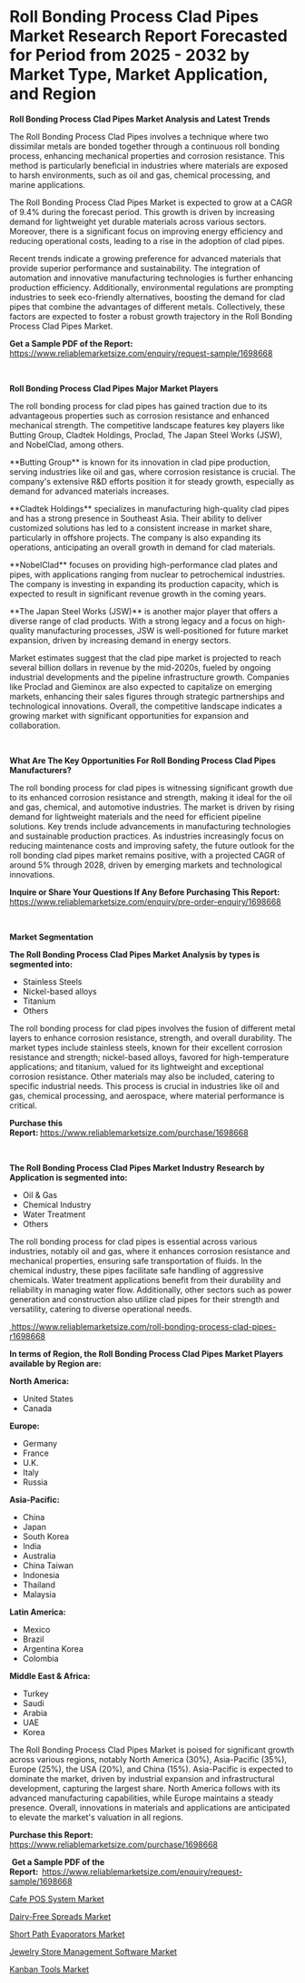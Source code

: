 <p><h1>Roll Bonding Process Clad Pipes Market Research Report Forecasted for Period from 2025 -  2032 by Market Type, Market Application, and Region</h1></p><p><strong>Roll Bonding Process Clad Pipes Market Analysis and Latest Trends</strong></p>
<p><p>The Roll Bonding Process Clad Pipes involves a technique where two dissimilar metals are bonded together through a continuous roll bonding process, enhancing mechanical properties and corrosion resistance. This method is particularly beneficial in industries where materials are exposed to harsh environments, such as oil and gas, chemical processing, and marine applications. </p><p>The Roll Bonding Process Clad Pipes Market is expected to grow at a CAGR of 9.4% during the forecast period. This growth is driven by increasing demand for lightweight yet durable materials across various sectors. Moreover, there is a significant focus on improving energy efficiency and reducing operational costs, leading to a rise in the adoption of clad pipes. </p><p>Recent trends indicate a growing preference for advanced materials that provide superior performance and sustainability. The integration of automation and innovative manufacturing technologies is further enhancing production efficiency. Additionally, environmental regulations are prompting industries to seek eco-friendly alternatives, boosting the demand for clad pipes that combine the advantages of different metals. Collectively, these factors are expected to foster a robust growth trajectory in the Roll Bonding Process Clad Pipes Market.</p></p>
<p><strong>Get a Sample PDF of the Report:&nbsp;</strong> <a href="https://www.reliablemarketsize.com/enquiry/request-sample/1698668?utm_campaign=1133&utm_medium=2&utm_source=Github&utm_content=ia&utm_term=27032025&utm_id=roll-bonding-process-clad-pipes">https://www.reliablemarketsize.com/enquiry/request-sample/1698668</a></p>
<p>&nbsp;</p>
<p><strong>Roll Bonding Process Clad Pipes Major Market Players</strong></p>
<p><p>The roll bonding process for clad pipes has gained traction due to its advantageous properties such as corrosion resistance and enhanced mechanical strength. The competitive landscape features key players like Butting Group, Cladtek Holdings, Proclad, The Japan Steel Works (JSW), and NobelClad, among others.</p><p>**Butting Group** is known for its innovation in clad pipe production, serving industries like oil and gas, where corrosion resistance is crucial. The company's extensive R&D efforts position it for steady growth, especially as demand for advanced materials increases. </p><p>**Cladtek Holdings** specializes in manufacturing high-quality clad pipes and has a strong presence in Southeast Asia. Their ability to deliver customized solutions has led to a consistent increase in market share, particularly in offshore projects. The company is also expanding its operations, anticipating an overall growth in demand for clad materials.</p><p>**NobelClad** focuses on providing high-performance clad plates and pipes, with applications ranging from nuclear to petrochemical industries. The company is investing in expanding its production capacity, which is expected to result in significant revenue growth in the coming years.</p><p>**The Japan Steel Works (JSW)** is another major player that offers a diverse range of clad products. With a strong legacy and a focus on high-quality manufacturing processes, JSW is well-positioned for future market expansion, driven by increasing demand in energy sectors.</p><p>Market estimates suggest that the clad pipe market is projected to reach several billion dollars in revenue by the mid-2020s, fueled by ongoing industrial developments and the pipeline infrastructure growth. Companies like Proclad and Gieminox are also expected to capitalize on emerging markets, enhancing their sales figures through strategic partnerships and technological innovations. Overall, the competitive landscape indicates a growing market with significant opportunities for expansion and collaboration.</p></p>
<p>&nbsp;</p>
<p><strong>What Are The Key Opportunities For Roll Bonding Process Clad Pipes Manufacturers?</strong></p>
<p><p>The roll bonding process for clad pipes is witnessing significant growth due to its enhanced corrosion resistance and strength, making it ideal for the oil and gas, chemical, and automotive industries. The market is driven by rising demand for lightweight materials and the need for efficient pipeline solutions. Key trends include advancements in manufacturing technologies and sustainable production practices. As industries increasingly focus on reducing maintenance costs and improving safety, the future outlook for the roll bonding clad pipes market remains positive, with a projected CAGR of around 5% through 2028, driven by emerging markets and technological innovations.</p></p>
<p><strong>Inquire or Share Your Questions If Any Before Purchasing This Report:</strong> <a href="https://www.reliablemarketsize.com/enquiry/pre-order-enquiry/1698668?utm_campaign=1133&utm_medium=2&utm_source=Github&utm_content=ia&utm_term=27032025&utm_id=roll-bonding-process-clad-pipes">https://www.reliablemarketsize.com/enquiry/pre-order-enquiry/1698668</a></p>
<p>&nbsp;</p>
<p><strong>Market Segmentation</strong></p>
<p><strong>The Roll Bonding Process Clad Pipes Market Analysis by types is segmented into:</strong></p>
<p><ul><li>Stainless Steels</li><li>Nickel-based alloys</li><li>Titanium</li><li>Others</li></ul></p>
<p><p>The roll bonding process for clad pipes involves the fusion of different metal layers to enhance corrosion resistance, strength, and overall durability. The market types include stainless steels, known for their excellent corrosion resistance and strength; nickel-based alloys, favored for high-temperature applications; and titanium, valued for its lightweight and exceptional corrosion resistance. Other materials may also be included, catering to specific industrial needs. This process is crucial in industries like oil and gas, chemical processing, and aerospace, where material performance is critical.</p></p>
<p><strong>Purchase this Report:&nbsp;</strong><a href="https://www.reliablemarketsize.com/purchase/1698668?utm_campaign=1133&utm_medium=2&utm_source=Github&utm_content=ia&utm_term=27032025&utm_id=roll-bonding-process-clad-pipes">https://www.reliablemarketsize.com/purchase/1698668</a></p>
<p>&nbsp;</p>
<p><strong>The Roll Bonding Process Clad Pipes Market Industry Research by Application is segmented into:</strong></p>
<p><ul><li>Oil & Gas</li><li>Chemical Industry</li><li>Water Treatment</li><li>Others</li></ul></p>
<p><p>The roll bonding process for clad pipes is essential across various industries, notably oil and gas, where it enhances corrosion resistance and mechanical properties, ensuring safe transportation of fluids. In the chemical industry, these pipes facilitate safe handling of aggressive chemicals. Water treatment applications benefit from their durability and reliability in managing water flow. Additionally, other sectors such as power generation and construction also utilize clad pipes for their strength and versatility, catering to diverse operational needs.</p></p>
<p><a href="https://www.reliablemarketsize.com/roll-bonding-process-clad-pipes-r1698668?utm_campaign=1133&utm_medium=2&utm_source=Github&utm_content=ia&utm_term=27032025&utm_id=roll-bonding-process-clad-pipes">&nbsp;https://www.reliablemarketsize.com/roll-bonding-process-clad-pipes-r1698668</a></p>
<p><strong>In terms of Region, the Roll Bonding Process Clad Pipes Market Players available by Region are:</strong></p>
<p>
    <p> <strong> North America: </strong>
        <ul>
            <li>United States</li>
            <li>Canada</li>
        </ul>
        </p> 
    <p> <strong> Europe: </strong>
        <ul>
            <li>Germany</li>
            <li>France</li>
            <li>U.K.</li>
            <li>Italy</li>
            <li>Russia</li>
        </ul>
        </p> 
    <p> <strong> Asia-Pacific: </strong>
        <ul>
            <li>China</li>
            <li>Japan</li>
            <li>South Korea</li>
            <li>India</li>
            <li>Australia</li>
            <li>China Taiwan</li>
            <li>Indonesia</li>
            <li>Thailand</li>
            <li>Malaysia</li>
        </ul>
        </p> 
    <p> <strong> Latin America: </strong>
        <ul>
            <li>Mexico</li>
            <li>Brazil</li>
            <li>Argentina Korea</li>
            <li>Colombia</li>
        </ul>
        </p> 
    <p> <strong> Middle East & Africa: </strong>
        <ul>
            <li>Turkey</li>
            <li>Saudi</li>
            <li>Arabia</li>
            <li>UAE</li>
            <li>Korea</li>
        </ul>
    </p>
    </p>
<p><p>The Roll Bonding Process Clad Pipes Market is poised for significant growth across various regions, notably North America (30%), Asia-Pacific (35%), Europe (25%), the USA (20%), and China (15%). Asia-Pacific is expected to dominate the market, driven by industrial expansion and infrastructural development, capturing the largest share. North America follows with its advanced manufacturing capabilities, while Europe maintains a steady presence. Overall, innovations in materials and applications are anticipated to elevate the market's valuation in all regions.</p></p>
<p><strong>Purchase this Report: </strong><a href="https://www.reliablemarketsize.com/purchase/1698668?utm_campaign=1133&utm_medium=2&utm_source=Github&utm_content=ia&utm_term=27032025&utm_id=roll-bonding-process-clad-pipes">https://www.reliablemarketsize.com/purchase/1698668</a></p>
<p>&nbsp;<strong>Get a Sample PDF of the Report:&nbsp;&nbsp;</strong><a href="https://www.reliablemarketsize.com/enquiry/request-sample/1698668?utm_campaign=1133&utm_medium=2&utm_source=Github&utm_content=ia&utm_term=27032025&utm_id=roll-bonding-process-clad-pipes">https://www.reliablemarketsize.com/enquiry/request-sample/1698668</a></p>
<p><strong></strong></p>
<p><p><a href="https://github.com/goreabeeran/Market-Research-Report-List-1/blob/main/cafe-pos-system-market.md?utm_campaign=1133&utm_medium=2&utm_source=Github&utm_content=ia&utm_term=27032025&utm_id=roll-bonding-process-clad-pipes">Cafe POS System Market</a></p><p><a href="https://github.com/shapurforouz/Market-Research-Report-List-1/blob/main/dairy-free-spreads-market.md?utm_campaign=1133&utm_medium=2&utm_source=Github&utm_content=ia&utm_term=27032025&utm_id=roll-bonding-process-clad-pipes">Dairy-Free Spreads Market</a></p><p><a href="https://github.com/siriyagayo/Market-Research-Report-List-1/blob/main/short-path-evaporators-market.md?utm_campaign=1133&utm_medium=2&utm_source=Github&utm_content=ia&utm_term=27032025&utm_id=roll-bonding-process-clad-pipes">Short Path Evaporators Market</a></p><p><a href="https://github.com/klinzenisaa/Market-Research-Report-List-1/blob/main/jewelry-store-management-software-market.md?utm_campaign=1133&utm_medium=2&utm_source=Github&utm_content=ia&utm_term=27032025&utm_id=roll-bonding-process-clad-pipes">Jewelry Store Management Software Market</a></p><p><a href="https://github.com/prumrupear/Market-Research-Report-List-1/blob/main/kanban-tools-market.md?utm_campaign=1133&utm_medium=2&utm_source=Github&utm_content=ia&utm_term=27032025&utm_id=roll-bonding-process-clad-pipes">Kanban Tools Market</a></p></p>